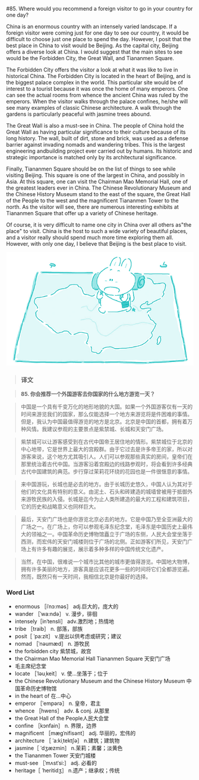 #85. Where would you recommend a foreign visitor to go in your country for one day?

China is an enormous country with an intensely varied landscape. If a foreign visitor were coming just for one day to see our country, it would be difficult to choose just one place to spend the day. However, I posit that the best place in China to visit would be Beijing. As the capital city, Beijing offers a diverse look at China. I would suggest that the main sites to see would be the Forbidden City, the Great Wall, and Tiananmen Square.

The Forbidden City offers the visitor a look at what it was like to live in historical China. The Forbidden City is located in the heart of Beijing, and is the biggest palace complex in the world. This particular site would be of interest to a tourist because it was once the home of many emperors. One can see the actual rooms from whence the ancient China was ruled by the emperors. When the visitor walks through the palace confines, he/she will see many examples of classic Chinese architecture. A walk through the gardens is particularly peaceful with jasmine trees abound.

The Great Wall is also a must-see in China. The people of China hold the Great Wall as having particular significance to their culture because of its long history. The wall, built of dirt, stone and brick, was used as a defense barrier against invading nomads and wandering tribes. This is the largest engineering andbuilding project ever carried out by humans. Its historic and strategic importance is matched only by its architectural significance.

Finally, Tiananmen Square should be on the list of things to see while visiting Beijing. This square is one of the largest in China, and possibly in Asia. At this square, one can visit the Chairman Mao Memorial Hall, one of the greatest leaders ever in China. The Chinese Revolutionary Museum and the Chinese History Museum stand to the east of the square, the Great Hall of the People to the west and the magnificent Tiananmen Tower to the north. As the visitor will see, there are numerous interesting exhibits at Tiananmen Square that offer up a variety of Chinese heritage.

Of course, it is very difficult to name one city in China over all others as"the place" to visit. China is the host to such a wide variety of beautiful places, and a visitor really should spend much more time exploring them all. However, with only one day, I believe that Beijing is the best place to visit.

![](images/TOEFL-iBT-High-Score-Essays-085.jpg)

> ### 译文

> **85. 你会推荐一个外国游客去你国家的什么地方游览一天？**

> 中国是一个具有千变万化的地形地貌的大国。如果一个外国游客仅有一天的时间来游览我们的国家，那么仅能选择一个地方来游览将是件困难的事情。但是，我认为中国最值得游览的地方是北京。北京是中国的首都，拥有着万种风情。我建议参观的主要景点是紫禁城、长城和天安门广场。

> 紫禁城可以让游客感受到在古代中国帝王居住地的情形。紫禁城位于北京的中心地带，它是世界上最大的宫殿群。由于它过去是许多帝王的家，所以对游客来说，这个地方尤其吸引人。人们可以参观那些真实的房间，皇帝们在那里统治着古代中国。当游客沿着宫殿边的线路参观时，将会看到许多经典古代中国建筑的典范。步行穿过茉莉花环绕的花园也是一件很惬意的事情。

> 来中国游玩，长城也是必去的地方。由于长城历史悠久，中国人认为其对于他们的文化具有特别的意义。由泥土、石头和砖建造的城墙曾被用于抵御外来游牧民族的入侵。长城是迄今为止人类所建造的最大的工程和建筑项目，它的历史和战略意义也同样巨大。

> 最后，天安门广场也是你游览北京必去的地方。它是中国乃至全亚洲最大的广场之一。在广场上，你可以参观毛泽东纪念堂，毛泽东是中国历史上最伟大的领袖之一。中国革命历史博物馆矗立于广场的东侧，人民大会堂坐落于西测，而宏伟的天安门城楼则位于广场的北侧。正如游客们所见，天安门广场上有许多有趣的展览，展示着多种多样的中国传统文化遗产。

> 当然，在中国，很难说一个城市比其他的城市更值得游览。中国地大物博，拥有许多美丽的地方，游客真是应该花更多一些的时间将它们全都游览遍。然而，既然只有一天时间，我相信北京是你最好的选择。 

### Word List

 * enormous ［iˈnɔ:məs］ adj.巨大的，庞大的
 * wander ［ˈwa:ndə］ v. 漫步，徘徊
 * intensely［inˈtensli］ adv.激烈地；热情地
 * tribe ［traib］ n. 部落，部族
 * posit［ ˈpa:zit］ v.提出以供考虑或研究；建议
 * nomad ［ˈnəumæd］ n. 游牧民
 * the forbidden city 紫禁城，故宫
 * the Chairman Mao Memorial Hall Tiananmen Square 天安门广场
 * 毛主席纪念堂
 * locate ［ˈləuˌkeit］ v. 使…坐落于；位于
 * the Chinese Revolutionary Museum and the Chinese History Museum 中国革命历史博物馆
 * in the heart of 在…中心
 * emperor ［ˈempərə］ n. 皇帝，君主
 * whence ［hwens］ adv. & conj. 从那里
 * the Great Hall of the People人民大会堂
 * confine ［kɔnfain］ n. 界限，边界
 * magnificent ［mægˈnifisənt］ adj. 华丽的，宏伟的
 * architecture ［ ˈa:kiˌtektʃə］ n.建筑；建筑物
 * jasmine［ ˈdʒæzmin］ n.茉莉；素馨；淡黄色
 * the Tiananmen Tower 天安门城楼
 * must-see ［ˈmʌstˈsi:］ adj. 必看的
 * heritage［ ˈheritidʒ］ n.遗产；继承权；传统
